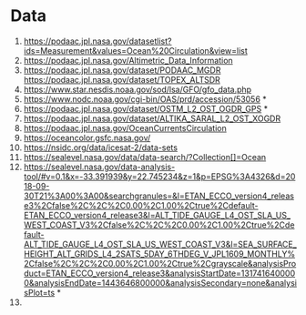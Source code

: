 # Data
1. https://podaac.jpl.nasa.gov/datasetlist?ids=Measurement&values=Ocean%20Circulation&view=list
2. https://podaac.jpl.nasa.gov/Altimetric_Data_Information
3. https://podaac.jpl.nasa.gov/dataset/PODAAC_MGDR
   https://podaac.jpl.nasa.gov/dataset/TOPEX_ALTSDR
4. https://www.star.nesdis.noaa.gov/sod/lsa/GFO/gfo_data.php
5. https://www.nodc.noaa.gov/cgi-bin/OAS/prd/accession/53056 *
6. https://podaac.jpl.nasa.gov/dataset/OSTM_L2_OST_OGDR_GPS *
7. https://podaac.jpl.nasa.gov/dataset/ALTIKA_SARAL_L2_OST_XOGDR
8. https://podaac.jpl.nasa.gov/OceanCurrentsCirculation
9. https://oceancolor.gsfc.nasa.gov/
10. https://nsidc.org/data/icesat-2/data-sets
11. https://sealevel.nasa.gov/data/data-search/?Collection[]=Ocean
12. https://sealevel.nasa.gov/data-analysis-tool/#v=0.1&x=-33.391939&y=22.745234&z=1&p=EPSG%3A4326&d=2018-09-30T21%3A00%3A00&searchgranules=&l=ETAN_ECCO_version4_release3%2Cfalse%2C%2C%2C0.00%2C1.00%2Ctrue%2Cdefault-ETAN_ECCO_version4_release3&l=ALT_TIDE_GAUGE_L4_OST_SLA_US_WEST_COAST_V3%2Cfalse%2C%2C%2C0.00%2C1.00%2Ctrue%2Cdefault-ALT_TIDE_GAUGE_L4_OST_SLA_US_WEST_COAST_V3&l=SEA_SURFACE_HEIGHT_ALT_GRIDS_L4_2SATS_5DAY_6THDEG_V_JPL1609_MONTHLY%2Cfalse%2C%2C%2C0.00%2C1.00%2Ctrue%2Cgrayscale&analysisProduct=ETAN_ECCO_version4_release3&analysisStartDate=1317416400000&analysisEndDate=1443646800000&analysisSecondary=none&analysisPlot=ts *
13. 